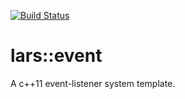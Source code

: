 [![Build Status](https://travis-ci.com/TheLartians/Event.svg?branch=master)](https://travis-ci.com/TheLartians/Event)

# lars::event

A c++11 event-listener system template.

